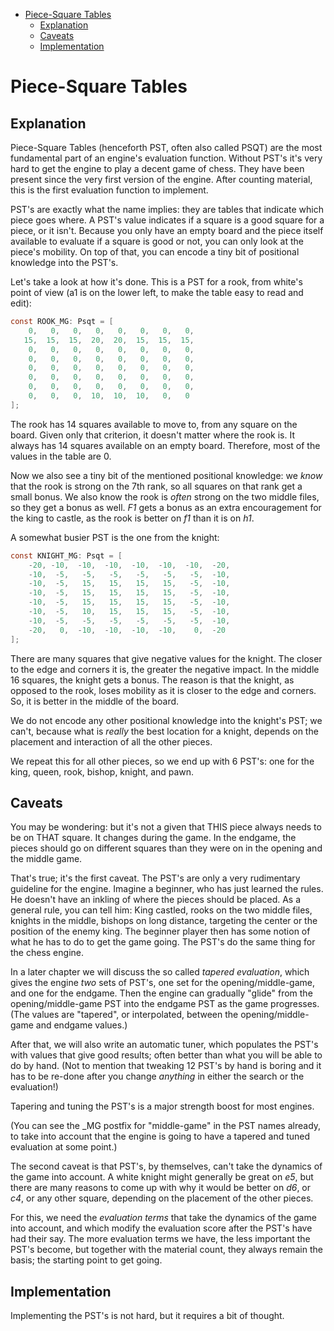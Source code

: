 
<!-- @import "[TOC]" {cmd="toc" depthFrom=1 depthTo=6 orderedList=false} -->

<!-- code_chunk_output -->

- [Piece-Square Tables](#piece-square-tables)
  - [Explanation](#explanation)
  - [Caveats](#caveats)
  - [Implementation](#implementation)

<!-- /code_chunk_output -->

# Piece-Square Tables

## Explanation

Piece-Square Tables (henceforth PST, often also called PSQT) are the most
fundamental part of an engine's evaluation function. Without PST's it's
very hard to get the engine to play a decent game of chess. They have been
present since the very first version of the engine. After counting
material, this is the first evaluation function to implement.

PST's are exactly what the name implies: they are tables that indicate
which piece goes where. A PST's value indicates if a square is a good
square for a piece, or it isn't. Because you only have an empty board and
the piece itself available to evaluate if a square is good or not, you can
only look at the piece's mobility. On top of that, you can encode a tiny
bit of positional knowledge into the PST's.

Let's take a look at how it's done. This is a PST for a rook, from white's
point of view (a1 is on the lower left, to make the table easy to read and
edit):

```csharp
const ROOK_MG: Psqt = [
    0,   0,   0,   0,   0,   0,   0,   0,
   15,  15,  15,  20,  20,  15,  15,  15,
    0,   0,   0,   0,   0,   0,   0,   0,
    0,   0,   0,   0,   0,   0,   0,   0,
    0,   0,   0,   0,   0,   0,   0,   0,
    0,   0,   0,   0,   0,   0,   0,   0,
    0,   0,   0,   0,   0,   0,   0,   0,
    0,   0,   0,  10,  10,  10,   0,   0
];
```

The rook has 14 squares available to move to, from any square on the board.
Given only that criterion, it doesn't matter where the rook is. It always
has 14 squares available on an empty board. Therefore, most of the values
in the table are 0.

Now we also see a tiny bit of the mentioned positional knowledge: we _know_
that the rook is strong on the 7th rank, so all squares on that rank get a
small bonus. We also know the rook is _often_ strong on the two middle
files, so they get a bonus as well. _F1_ gets a bonus as an extra
encouragement for the king to castle, as the rook is better on _f1_ than it
is on _h1_.

A somewhat busier PST is the one from the knight:

```csharp
const KNIGHT_MG: Psqt = [
    -20, -10,  -10,  -10,  -10,  -10,  -10,  -20,
    -10,  -5,   -5,   -5,   -5,   -5,   -5,  -10,
    -10,  -5,   15,   15,   15,   15,   -5,  -10,
    -10,  -5,   15,   15,   15,   15,   -5,  -10,
    -10,  -5,   15,   15,   15,   15,   -5,  -10,
    -10,  -5,   10,   15,   15,   15,   -5,  -10,
    -10,  -5,   -5,   -5,   -5,   -5,   -5,  -10,
    -20,   0,  -10,  -10,  -10,  -10,    0,  -20
];
```

There are many squares that give negative values for the knight. The closer
to the edge and corners it is, the greater the negative impact. In the
middle 16 squares, the knight gets a bonus. The reason is that the knight,
as opposed to the rook, loses mobility as it is closer to the edge and
corners. So, it is better in the middle of the board.

We do not encode any other positional knowledge into the knight's PST; we
can't, because what is _really_ the best location for a knight, depends on
the placement and interaction of all the other pieces.

We repeat this for all other pieces, so we end up with 6 PST's: one for the
king, queen, rook, bishop, knight, and pawn.

## Caveats

You may be wondering: but it's not a given that THIS piece always needs to
be on THAT square. It changes during the game. In the endgame, the pieces
should go on different squares than they were on in the opening and the
middle game.

That's true; it's the first caveat. The PST's are only a very rudimentary
guideline for the engine. Imagine a beginner, who has just learned the
rules. He doesn't have an inkling of where the pieces should be placed. As
a general rule, you can tell him: King castled, rooks on the two middle
files, knights in the middle, bishops on long distance, targeting the
center or the position of the enemy king. The beginner player then has some
notion of what he has to do to get the game going. The PST's do the same
thing for the chess engine.

In a later chapter we will discuss the so called _tapered evaluation_,
which gives the engine _two_ sets of PST's, one set for the
opening/middle-game, and one for the endgame. Then the engine can gradually
"glide" from the opening/middle-game PST into the endgame PST as the game
progresses. (The values are "tapered", or interpolated, between the
opening/middle-game and endgame values.)

After that, we will also write an automatic tuner, which populates the
PST's with values that give good results; often better than what you will
be able to do by hand. (Not to mention that tweaking 12 PST's by hand is
boring and it has to be re-done after you change _anything_ in either the
search or the evaluation!)

Tapering and tuning the PST's is a major strength boost for most engines.

(You can see the _MG postfix for "middle-game" in the PST names already, to
take into account that the engine is going to have a tapered and tuned
evaluation at some point.)

The second caveat is that PST's, by themselves, can't take the dynamics of
the game into account. A white knight might generally be great on _e5_, but
there are many reasons to come up with why it would be better on _d6_, or
_c4_, or any other square, depending on the placement of the other pieces.

For this, we need the _evaluation terms_ that take the dynamics of the game
into account, and which modify the evaluation score after the PST's have
had their say. The more evaluation terms we have, the less important the
PST's become, but together with the material count, they always remain the
basis; the starting point to get going.

## Implementation

Implementing the PST's is not hard, but it requires a bit of thought.

